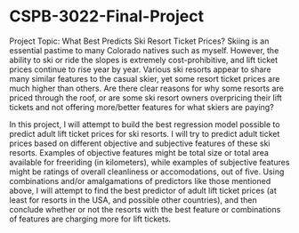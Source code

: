 # CSPB-3022-Final-Project

Project Topic: What Best Predicts Ski Resort Ticket Prices?
Skiing is an essential pastime to many Colorado natives such as myself. However, the ability to ski or ride the slopes is extremely cost-prohibitive, and lift ticket prices continue to rise year by year. Various ski resorts appear to share many similar features to the casual skier, yet some resort ticket prices are much higher than others. Are there clear reasons for why some resorts are priced through the roof, or are some ski resort owners overpricing their lift tickets and not offering more/better features for what skiers are paying?

In this project, I will attempt to build the best regression model possible to predict adult lift ticket prices for ski resorts. I will try to predict adult ticket prices based on different objective and subjective features of these ski resorts. Examples of objective features might be total size or total area available for freeriding (in kilometers), while examples of subjective features might be ratings of overall cleanliness or accomodations, out of five. Using combinations and/or amalgamations of predictors like those mentioned above, I will attempt to find the best predictor of adult lift ticket prices (at least for resorts in the USA, and possible other countries), and then conclude whether or not the resorts with the best feature or combinations of features are charging more for lift tickets.
